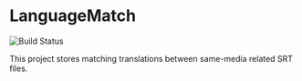 # LanguageMatch

![Build Status](https://travis-ci.com/alex-bretet/language-match.svg?branch=master)

This project stores matching translations between same-media related SRT files.
